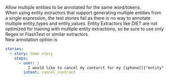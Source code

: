 Allow multiple entities to be annotated for the same word/tokens.  
When using entity extractors that support generating multiple entities from a single expression, the test stories fail as there is no way to annotate multiple entity_types and entity_values.
Entity Extractors like DIET are not optimized for training with multiple entity extractions, so be sure to use only Regex or FlashText or similar extractors.  
New annotation option is  
```YAML
stories:
  - story: Some story
    steps:
      - user: |
          I would like to cancel my contarct for my [iphone][{"entity":"iphone", "value":"iphone"},{"entity":"smartphone", "value":"true"}{"entity":"mobile_service", "value":"true"}] 
        intent: cancel_contract
```